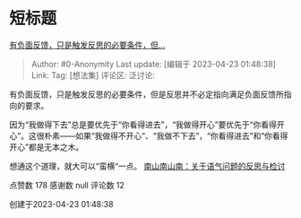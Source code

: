 # 短标题
[有负面反馈，只是触发反思的必要条件，但…](https://www.zhihu.com/pin/1633285963152695296)

> Author: #0-Anonymity
> Last update: [编辑于 2023-04-23 01:48:38]
> Link:
> Tag: [想法集]
> 评论区:
> 泛讨论:

有负面反馈，只是触发反思的必要条件，但是反思并不必定指向满足负面反馈所指向的要求。

因为“我做得下去”总是要优先于“你看得进去”，“我做得开心”要优先于“你看得开心”。这很朴素——如果“我做得不开心”、“我做不下去”，“你看得进去”和“你看得开心”都是无本之木。

想通这个道理，就大可以“蛮横“一点。 [南山南山南：关于语气问题的反思与检讨](https://zhuanlan.zhihu.com/p/623993580)


点赞数 178
感谢数 null
评论数 12

创建于2023-04-23 01:48:38